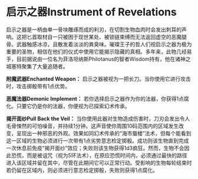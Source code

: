 # 启示之器Instrument of Revelations

启示之器是一柄由单一骨块雕琢而成的利刃，在切割生物血肉时会发出刺耳的声响。这把匕首取材自一只被困于现世某处、被锁链束缚而无法返回虚空的恶魔腿骨。武器触感冰凉，且散发着淡淡的粪臭味。璀璨王子的哲人们视启示之器为极为重要的圣物，相信在他们的仪式中使用它能揭示隐藏的真相。多年来，此物几经易手，目前据说由一位名为菲洛坦纳斯Philotanus的智者Wisdom持有，他在诸神之城塞特聚集了大量追随者。

**附魔武器Enchanted Weapon：**
启示之器被视为一把长刀。当你使用它进行攻击时，攻击掷骰带有1点优势。

**恶魔法器Demonic Implement：**
若你选择启示之器作为你的法器，你获得1点腐化。只要它仍是你的法器，你便视为已探索幻术传承。

**揭开面纱Pull Back the Veil：**
当你使用此器对生物造成伤害时，刀刃会发出令人毛骨悚然的可怕噪音，并持续1分钟。这声音使你周围10码范围内的区域发生改变，呈现出一种邪恶的外观。效果如同幻术传承的“海市蜃楼”法术，但每个能看到这一区域的生物必须进行一次带有1点劣势意志检定掷骰。成功则该生物直到完成一次休息前免疫“揭开面纱”效应；失败则该生物获得1d3疯狂。然而，生物不会因此恐慌，而是被诅咒（视为5环法术），在原应恐慌时间内，必须通过最快的路径进入该区域并留在其中，尽管在此期间它可以正常行动。受影响的生物每轮结束时若仍留在区域内，则必须进行意志检定掷骰，失败则获得1点腐化。
